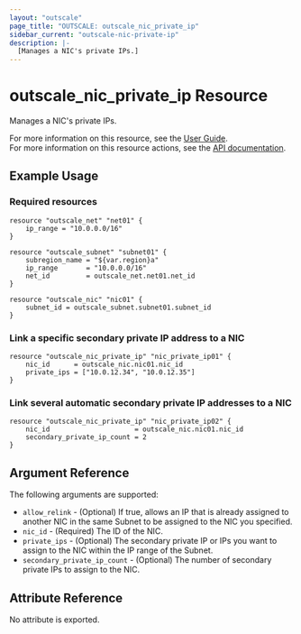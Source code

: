 ```yaml
---
layout: "outscale"
page_title: "OUTSCALE: outscale_nic_private_ip"
sidebar_current: "outscale-nic-private-ip"
description: |-
  [Manages a NIC's private IPs.]
---
```


# outscale_nic_private_ip Resource

Manages a NIC's private IPs.

For more information on this resource, see the [User Guide](https://docs.outscale.com/en/userguide/About-NICs.html).  
For more information on this resource actions, see the [API documentation](https://docs.outscale.com/api#3ds-outscale-api-nic).

## Example Usage

### Required resources

```hcl
resource "outscale_net" "net01" {
	ip_range = "10.0.0.0/16"
}

resource "outscale_subnet" "subnet01" {
	subregion_name = "${var.region}a"
	ip_range       = "10.0.0.0/16"
	net_id         = outscale_net.net01.net_id
}

resource "outscale_nic" "nic01" {
	subnet_id = outscale_subnet.subnet01.subnet_id
}
```

### Link a specific secondary private IP address to a NIC

```hcl
resource "outscale_nic_private_ip" "nic_private_ip01" {
	nic_id      = outscale_nic.nic01.nic_id
	private_ips = ["10.0.12.34", "10.0.12.35"]
}
```

### Link several automatic secondary private IP addresses to a NIC

```hcl
resource "outscale_nic_private_ip" "nic_private_ip02" {
	nic_id                     = outscale_nic.nic01.nic_id
	secondary_private_ip_count = 2
}
```

## Argument Reference

The following arguments are supported:

* `allow_relink` - (Optional) If true, allows an IP that is already assigned to another NIC in the same Subnet to be assigned to the NIC you specified.
* `nic_id` - (Required) The ID of the NIC.
* `private_ips` - (Optional) The secondary private IP or IPs you want to assign to the NIC within the IP range of the Subnet.
* `secondary_private_ip_count` - (Optional) The number of secondary private IPs to assign to the NIC.

## Attribute Reference

No attribute is exported.

